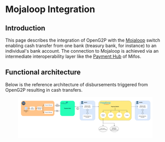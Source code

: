 # Mojaloop Integration

## Introduction <a href="#introduction" id="introduction"></a>

This page describes the integration of OpenG2P with the [Mojaloop](https://mojaloop.io/) switch enabling cash transfer from one bank (treasury bank, for instance) to an individual's bank account. The connection to Mojaloop is achieved via an intermediate interoperability layer like the [Payment Hub](https://payments.mifos.org/) of Mifos.&#x20;

## Functional architecture

Below is the reference architecture of disbursements triggered from OpenG2P resulting in cash transfers.

<figure><img src="../../.gitbook/assets/image (9).png" alt=""><figcaption></figcaption></figure>
